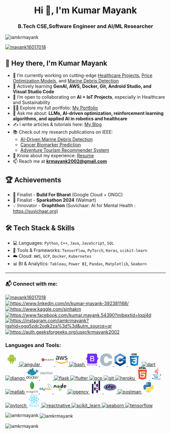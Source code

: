 <h1 align="center">Hi 👋, I'm Kumar Mayank</h1>
<h3 align="center">B.Tech CSE,Software Engineer and AI/ML Researcher</h3>

<p align="left"> <img src="https://komarev.com/ghpvc/?username=iamkrmayank&label=Profile%20views&color=0e75b6&style=flat" alt="iamkrmayank" /> </p>

<p align="left">
  <a href="https://twitter.com/mayank16017018" target="blank">
    <img src="https://img.shields.io/twitter/follow/mayank16017018?logo=twitter&style=for-the-badge" alt="mayank16017018" />
  </a>
</p>

## 👋 Hey there, I'm Kumar Mayank

- 🔭 I’m currently working on cutting-edge [Healthcare Projects](https://github.com/Iamkrmayank/Breast-Cancer-Prediction), [Price Optimization Models](https://github.com/Iamkrmayank/Price-Optimization-Model), and [Marine Debris Detection](https://github.com/Iamkrmayank/Floating-Debris-Detection)
- 🌱 Actively learning **GenAI, AWS, Docker, Git, Android Studio, and Visual Studio Code**
- 🤝 I’m open to collaborating on **AI + IoT Projects**, especially in Healthcare and Sustainability
- 👨‍💻 Explore my full portfolio: [My Portfolio](https://iamkrmayank.github.io/My-Portfolio/)
- 🧠 Ask me about: **LLMs, AI-driven optimization, reinforcement learning algorithms, and applied AI in robotics and healthcare**
- ✍️ I write articles & tutorials here: [My Blog](https://www.blogger.com/blog/posts/7899931063056146948)
- 📚 Check out my research publications on IEEE:
  - [AI-Driven Marine Debris Detection](https://ieeexplore.ieee.org/document/10353339)
  - [Cancer Biomarker Prediction](https://ieeexplore.ieee.org/document/10430291)
  - [Adventure Tourism Recommender System](https://ieeexplore.ieee.org/document/10564049)
- 💼 Know about my experience: [Resume](https://github.com/Iamkrmayank/resume)
- 📫 Reach me at **krmayank2002@gmail.com**

## 🏆 Achievements

- 🥇 Finalist - **Build For Bharat** (Google Cloud + ONGC)
- 🧠 Finalist - **Sparkathon 2024** (Walmart)
- 💡 Innovator - **Graphthon** (Suvichaar: AI for Mental Health : https://suvichaar.org)

## 🛠️ Tech Stack & Skills

- 💻 Languages: `Python`, `C++`, `Java`, `JavaScript`, `SQL`
- 🔧 Tools & Frameworks: `TensorFlow`, `PyTorch`, `Keras`, `scikit-learn`
- ☁️ Cloud: `AWS`, `GCP`, `Docker`, `Kubernetes`
- 📊 BI & Analytics: `Tableau`, `Power BI`, `Pandas`, `Matplotlib`, `Seaborn`

---

### <h3 align="left">📬 Connect with me:</h3>
 
<p align="left">
<a href="https://twitter.com/mayank16017018" target="blank"><img align="center" src="https://raw.githubusercontent.com/rahuldkjain/github-profile-readme-generator/master/src/images/icons/Social/twitter.svg" alt="mayank16017018" height="30" width="40" /></a>
<a href="https://linkedin.com/in/https://www.linkedin.com/in/kumar-mayank-392381168/" target="blank"><img align="center" src="https://raw.githubusercontent.com/rahuldkjain/github-profile-readme-generator/master/src/images/icons/Social/linked-in-alt.svg" alt="https://www.linkedin.com/in/kumar-mayank-392381168/" height="30" width="40" /></a>
<a href="https://kaggle.com/https://www.kaggle.com/sinhakm" target="blank"><img align="center" src="https://raw.githubusercontent.com/rahuldkjain/github-profile-readme-generator/master/src/images/icons/Social/kaggle.svg" alt="https://www.kaggle.com/sinhakm" height="30" width="40" /></a>
<a href="https://fb.com/https://www.facebook.com/kumar.mayank.54390?mibextid=lqqj4d" target="blank"><img align="center" src="https://raw.githubusercontent.com/rahuldkjain/github-profile-readme-generator/master/src/images/icons/Social/facebook.svg" alt="https://www.facebook.com/kumar.mayank.54390?mibextid=lqqj4d" height="30" width="40" /></a>
<a href="https://instagram.com/https://instagram.com/iamkrmayank?igshid=ogq5zdc2odk2za%3d%3d&utm_source=qr" target="blank"><img align="center" src="https://raw.githubusercontent.com/rahuldkjain/github-profile-readme-generator/master/src/images/icons/Social/instagram.svg" alt="https://instagram.com/iamkrmayank?igshid=ogq5zdc2odk2za%3d%3d&utm_source=qr" height="30" width="40" /></a>
<a href="https://auth.geeksforgeeks.org/user/https://auth.geeksforgeeks.org/user/krmayank2002" target="blank"><img align="center" src="https://raw.githubusercontent.com/rahuldkjain/github-profile-readme-generator/master/src/images/icons/Social/geeks-for-geeks.svg" alt="https://auth.geeksforgeeks.org/user/krmayank2002" height="30" width="40" /></a>
</p>

<h3 align="left">Languages and Tools:</h3>
<p align="left"> <a href="https://developer.android.com" target="_blank" rel="noreferrer"> <img src="https://raw.githubusercontent.com/devicons/devicon/master/icons/android/android-original-wordmark.svg" alt="android" width="40" height="40"/> </a> <a href="https://angular.io" target="_blank" rel="noreferrer"> <img src="https://angular.io/assets/images/logos/angular/angular.svg" alt="angular" width="40" height="40"/> </a> <a href="https://angular.io" target="_blank" rel="noreferrer"> <img src="https://raw.githubusercontent.com/devicons/devicon/master/icons/angularjs/angularjs-original-wordmark.svg" alt="angularjs" width="40" height="40"/> </a> <a href="https://aws.amazon.com" target="_blank" rel="noreferrer"> <img src="https://raw.githubusercontent.com/devicons/devicon/master/icons/amazonwebservices/amazonwebservices-original-wordmark.svg" alt="aws" width="40" height="40"/> </a> <a href="https://www.gnu.org/software/bash/" target="_blank" rel="noreferrer"> <img src="https://www.vectorlogo.zone/logos/gnu_bash/gnu_bash-icon.svg" alt="bash" width="40" height="40"/> </a> <a href="https://getbootstrap.com" target="_blank" rel="noreferrer"> <img src="https://raw.githubusercontent.com/devicons/devicon/master/icons/bootstrap/bootstrap-plain-wordmark.svg" alt="bootstrap" width="40" height="40"/> </a> <a href="https://www.cprogramming.com/" target="_blank" rel="noreferrer"> <img src="https://raw.githubusercontent.com/devicons/devicon/master/icons/c/c-original.svg" alt="c" width="40" height="40"/> </a> <a href="https://www.w3schools.com/cpp/" target="_blank" rel="noreferrer"> <img src="https://raw.githubusercontent.com/devicons/devicon/master/icons/cplusplus/cplusplus-original.svg" alt="cplusplus" width="40" height="40"/> </a> <a href="https://www.w3schools.com/css/" target="_blank" rel="noreferrer"> <img src="https://raw.githubusercontent.com/devicons/devicon/master/icons/css3/css3-original-wordmark.svg" alt="css3" width="40" height="40"/> </a> <a href="https://dart.dev" target="_blank" rel="noreferrer"> <img src="https://www.vectorlogo.zone/logos/dartlang/dartlang-icon.svg" alt="dart" width="40" height="40"/> </a> <a href="https://www.djangoproject.com/" target="_blank" rel="noreferrer"> <img src="https://cdn.worldvectorlogo.com/logos/django.svg" alt="django" width="40" height="40"/> </a> <a href="https://www.docker.com/" target="_blank" rel="noreferrer"> <img src="https://raw.githubusercontent.com/devicons/devicon/master/icons/docker/docker-original-wordmark.svg" alt="docker" width="40" height="40"/> </a> <a href="https://expressjs.com" target="_blank" rel="noreferrer"> <img src="https://raw.githubusercontent.com/devicons/devicon/master/icons/express/express-original-wordmark.svg" alt="express" width="40" height="40"/> </a> <a href="https://flask.palletsprojects.com/" target="_blank" rel="noreferrer"> <img src="https://www.vectorlogo.zone/logos/pocoo_flask/pocoo_flask-icon.svg" alt="flask" width="40" height="40"/> </a> <a href="https://flutter.dev" target="_blank" rel="noreferrer"> <img src="https://www.vectorlogo.zone/logos/flutterio/flutterio-icon.svg" alt="flutter" width="40" height="40"/> </a> <a href="https://cloud.google.com" target="_blank" rel="noreferrer"> <img src="https://www.vectorlogo.zone/logos/google_cloud/google_cloud-icon.svg" alt="gcp" width="40" height="40"/> </a> <a href="https://git-scm.com/" target="_blank" rel="noreferrer"> <img src="https://www.vectorlogo.zone/logos/git-scm/git-scm-icon.svg" alt="git" width="40" height="40"/> </a> <a href="https://heroku.com" target="_blank" rel="noreferrer"> <img src="https://www.vectorlogo.zone/logos/heroku/heroku-icon.svg" alt="heroku" width="40" height="40"/> </a> <a href="https://www.w3.org/html/" target="_blank" rel="noreferrer"> <img src="https://raw.githubusercontent.com/devicons/devicon/master/icons/html5/html5-original-wordmark.svg" alt="html5" width="40" height="40"/> </a> <a href="https://www.java.com" target="_blank" rel="noreferrer"> <img src="https://raw.githubusercontent.com/devicons/devicon/master/icons/java/java-original.svg" alt="java" width="40" height="40"/> </a> <a href="https://www.mathworks.com/" target="_blank" rel="noreferrer"> <img src="https://upload.wikimedia.org/wikipedia/commons/2/21/Matlab_Logo.png" alt="matlab" width="40" height="40"/> </a> <a href="https://www.mongodb.com/" target="_blank" rel="noreferrer"> <img src="https://raw.githubusercontent.com/devicons/devicon/master/icons/mongodb/mongodb-original-wordmark.svg" alt="mongodb" width="40" height="40"/> </a> <a href="https://www.mysql.com/" target="_blank" rel="noreferrer"> <img src="https://raw.githubusercontent.com/devicons/devicon/master/icons/mysql/mysql-original-wordmark.svg" alt="mysql" width="40" height="40"/> </a> <a href="https://nodejs.org" target="_blank" rel="noreferrer"> <img src="https://raw.githubusercontent.com/devicons/devicon/master/icons/nodejs/nodejs-original-wordmark.svg" alt="nodejs" width="40" height="40"/> </a> <a href="https://opencv.org/" target="_blank" rel="noreferrer"> <img src="https://www.vectorlogo.zone/logos/opencv/opencv-icon.svg" alt="opencv" width="40" height="40"/> </a> <a href="https://pandas.pydata.org/" target="_blank" rel="noreferrer"> <img src="https://raw.githubusercontent.com/devicons/devicon/2ae2a900d2f041da66e950e4d48052658d850630/icons/pandas/pandas-original.svg" alt="pandas" width="40" height="40"/> </a> <a href="https://www.php.net" target="_blank" rel="noreferrer"> <img src="https://raw.githubusercontent.com/devicons/devicon/master/icons/php/php-original.svg" alt="php" width="40" height="40"/> </a> <a href="https://postman.com" target="_blank" rel="noreferrer"> <img src="https://www.vectorlogo.zone/logos/getpostman/getpostman-icon.svg" alt="postman" width="40" height="40"/> </a> <a href="https://www.python.org" target="_blank" rel="noreferrer"> <img src="https://raw.githubusercontent.com/devicons/devicon/master/icons/python/python-original.svg" alt="python" width="40" height="40"/> </a> <a href="https://pytorch.org/" target="_blank" rel="noreferrer"> <img src="https://www.vectorlogo.zone/logos/pytorch/pytorch-icon.svg" alt="pytorch" width="40" height="40"/> </a> <a href="https://reactjs.org/" target="_blank" rel="noreferrer"> <img src="https://raw.githubusercontent.com/devicons/devicon/master/icons/react/react-original-wordmark.svg" alt="react" width="40" height="40"/> </a> <a href="https://reactnative.dev/" target="_blank" rel="noreferrer"> <img src="https://reactnative.dev/img/header_logo.svg" alt="reactnative" width="40" height="40"/> </a> <a href="https://scikit-learn.org/" target="_blank" rel="noreferrer"> <img src="https://upload.wikimedia.org/wikipedia/commons/0/05/Scikit_learn_logo_small.svg" alt="scikit_learn" width="40" height="40"/> </a> <a href="https://seaborn.pydata.org/" target="_blank" rel="noreferrer"> <img src="https://seaborn.pydata.org/_images/logo-mark-lightbg.svg" alt="seaborn" width="40" height="40"/> </a> <a href="https://www.tensorflow.org" target="_blank" rel="noreferrer"> <img src="https://www.vectorlogo.zone/logos/tensorflow/tensorflow-icon.svg" alt="tensorflow" width="40" height="40"/> </a> </p>

<p><img align="left" src="https://github-readme-stats.vercel.app/api/top-langs?username=iamkrmayank&show_icons=true&locale=en&layout=compact" alt="iamkrmayank" /></p>

<p>&nbsp;<img align="center" src="https://github-readme-stats.vercel.app/api?username=iamkrmayank&show_icons=true&locale=en" alt="iamkrmayank" /></p>

<p><img align="center" src="https://github-readme-streak-stats.herokuapp.com/?user=iamkrmayank&" alt="iamkrmayank" /></p>

